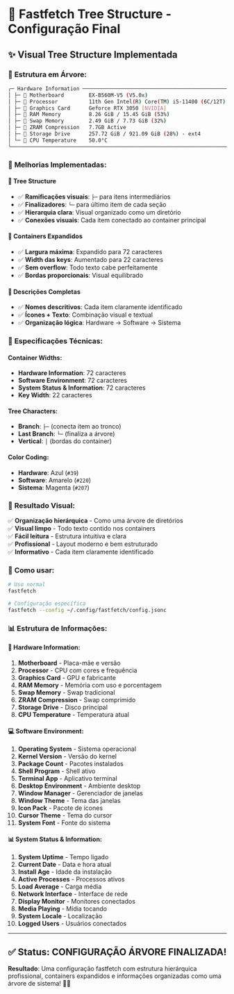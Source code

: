 # 🌳 Fastfetch Tree Structure - Configuração Final

## ✨ **Visual Tree Structure Implementada**

### 🎯 **Estrutura em Árvore:**

```bash
╭─ Hardware Information ────────────────────────────────────────────────╮
│ ├─ 󰌢 Motherboard        EX-B560M-V5 (V5.0x)
│ ├─ 󰍛 Processor          11th Gen Intel(R) Core(TM) i5-11400 (6C/12T) @ 4.40 GHz
│ ├─ 󰾆 Graphics Card      Geforce RTX 3050 [NVIDIA]
│ ├─ 󰑭 RAM Memory         8.26 GiB / 15.45 GiB (53%)
│ ├─ 󰓡 Swap Memory        2.49 GiB / 7.73 GiB (32%)
│ ├─ 󰾆 ZRAM Compression   7.7GB Active
│ ├─ 󰋊 Storage Drive      257.72 GiB / 921.09 GiB (28%) - ext4
│ └─ 󰈸 CPU Temperature    50.0°C
╰────────────────────────────────────────────────────────────────────────╯
```

### 🎨 **Melhorias Implementadas:**

#### **🌿 Tree Structure**

- ✅ **Ramificações visuais**: `├─` para itens intermediários
- ✅ **Finalizadores**: `└─` para último item de cada seção
- ✅ **Hierarquia clara**: Visual organizado como um diretório
- ✅ **Conexões visuais**: Cada item conectado ao container principal

#### **📐 Containers Expandidos**

- ✅ **Largura máxima**: Expandido para 72 caracteres
- ✅ **Width das keys**: Aumentado para 22 caracteres
- ✅ **Sem overflow**: Todo texto cabe perfeitamente
- ✅ **Bordas proporcionais**: Visual equilibrado

#### **📝 Descrições Completas**

- ✅ **Nomes descritivos**: Cada item claramente identificado
- ✅ **Ícones + Texto**: Combinação visual e textual
- ✅ **Organização lógica**: Hardware → Software → Sistema

### 🔧 **Especificações Técnicas:**

#### **Container Widths:**

- **Hardware Information**: 72 caracteres
- **Software Environment**: 72 caracteres  
- **System Status & Information**: 72 caracteres
- **Key Width**: 22 caracteres

#### **Tree Characters:**

- **Branch**: `├─` (conecta item ao tronco)
- **Last Branch**: `└─` (finaliza a árvore)
- **Vertical**: `│` (bordas do container)

#### **Color Coding:**

- **Hardware**: Azul (`#39`)
- **Software**: Amarelo (`#220`)
- **Sistema**: Magenta (`#207`)

### 🎯 **Resultado Visual:**

✅ **Organização hierárquica** - Como uma árvore de diretórios  
✅ **Visual limpo** - Todo texto contido nos containers  
✅ **Fácil leitura** - Estrutura intuitiva e clara  
✅ **Profissional** - Layout moderno e bem estruturado  
✅ **Informativo** - Cada item claramente identificado  

### 🚀 **Como usar:**

```bash
# Uso normal
fastfetch

# Configuração específica
fastfetch --config ~/.config/fastfetch/config.jsonc
```

### 📊 **Estrutura de Informações:**

#### **🔧 Hardware Information:**

1. **Motherboard** - Placa-mãe e versão
2. **Processor** - CPU com cores e frequência
3. **Graphics Card** - GPU e fabricante
4. **RAM Memory** - Memória com uso e porcentagem
5. **Swap Memory** - Swap tradicional
6. **ZRAM Compression** - Swap comprimido
7. **Storage Drive** - Disco principal
8. **CPU Temperature** - Temperatura atual

#### **💻 Software Environment:**

1. **Operating System** - Sistema operacional
2. **Kernel Version** - Versão do kernel
3. **Package Count** - Pacotes instalados
4. **Shell Program** - Shell ativo
5. **Terminal App** - Aplicativo terminal
6. **Desktop Environment** - Ambiente desktop
7. **Window Manager** - Gerenciador de janelas
8. **Window Theme** - Tema das janelas
9. **Icon Pack** - Pacote de ícones
10. **Cursor Theme** - Tema do cursor
11. **System Font** - Fonte do sistema

#### **📊 System Status & Information:**

1. **System Uptime** - Tempo ligado
2. **Current Date** - Data e hora atual
3. **Install Age** - Idade da instalação
4. **Active Processes** - Processos ativos
5. **Load Average** - Carga média
6. **Network Interface** - Interface de rede
7. **Display Monitor** - Monitores conectados
8. **Media Playing** - Mídia tocando
9. **System Locale** - Localização
10. **Logged Users** - Usuários conectados

---

## ✅ **Status: CONFIGURAÇÃO ÁRVORE FINALIZADA!**

**Resultado**: Uma configuração fastfetch com estrutura hierárquica profissional, containers expandidos e informações organizadas como uma árvore de sistema! 🌳✨
